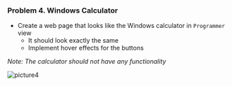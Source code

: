 ### Problem 4. Windows Calculator
*	Create a web page that looks like the Windows calculator in `Programmer` view
	*	It should look exactly the same
	*	Implement hover effects for the buttons

_Note: The calculator should not have any functionality_

![picture4](https://cloud.githubusercontent.com/assets/3619393/7184116/1f7bdf2e-e464-11e4-9fef-12afd3e70765.png)
